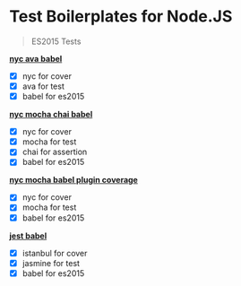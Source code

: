 Test Boilerplates for Node.JS
====

> ES2015 Tests

**[nyc ava babel](./nyc-ava)**
- [x] nyc for cover
- [x] ava for test
- [x] babel for es2015

**[nyc mocha chai babel](./nyc-mocha-chai)**
- [x] nyc for cover
- [x] mocha for test
- [x] chai for assertion
- [x] babel for es2015

**[nyc mocha babel plugin coverage](./nyc-mocha-coverage)**
- [x] nyc for cover
- [x] mocha for test
- [x] babel for es2015

**[jest babel](./jest)**
- [x] istanbul for cover
- [x] jasmine for test
- [x] babel for es2015
